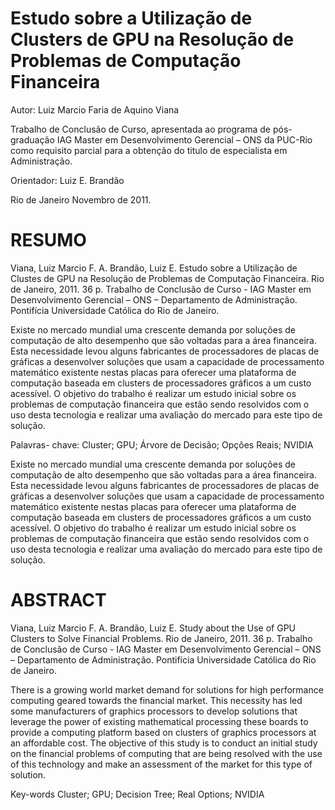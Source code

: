 # Estudo sobre a Utilização de Clusters de GPU na Resolução de Problemas de Computação Financeira
Autor: Luiz Marcio Faria de Aquino Viana

Trabalho de Conclusão de Curso, apresentada ao programa de pós-graduação IAG Master em Desenvolvimento Gerencial – ONS da PUC-Rio como requisito parcial para a obtenção do titulo de especialista em Administração.

Orientador: Luiz E. Brandão

Rio de Janeiro
Novembro de 2011.

# RESUMO

Viana, Luiz Marcio F. A. Brandão, Luiz E. Estudo sobre a Utilização de Clustes de GPU na Resolução de Problemas de Computação Financeira. Rio de Janeiro, 2011. 36 p. Trabalho de Conclusão de Curso - IAG Master em Desenvolvimento Gerencial – ONS – Departamento de Administração. Pontifícia Universidade Católica do Rio de Janeiro.

Existe no mercado mundial uma crescente demanda por soluções de computação de alto desempenho que são voltadas para a área financeira. Esta necessidade levou alguns fabricantes de processadores de placas de gráficas a desenvolver soluções que usam a capacidade de processamento matemático existente nestas placas para oferecer uma plataforma de computação baseada em clusters de processadores gráficos a um custo acessível. O objetivo do trabalho é realizar um estudo inicial sobre os problemas de computação financeira que estão sendo resolvidos com o uso desta tecnologia e realizar uma avaliação do mercado para este tipo de solução.

Palavras- chave: Cluster; GPU; Árvore de Decisão; Opções Reais; NVIDIA

Existe no mercado mundial uma crescente demanda por soluções de computação de alto desempenho que são voltadas para a área financeira. Esta necessidade levou alguns fabricantes de processadores de placas de gráficas a desenvolver soluções que usam a capacidade de processamento matemático existente nestas placas para oferecer uma plataforma de computação baseada em clusters de processadores gráficos a um custo acessível. O objetivo do trabalho é realizar um estudo inicial sobre os problemas de computação financeira que estão sendo resolvidos com o uso desta tecnologia e realizar uma avaliação do mercado para este tipo de solução.

# ABSTRACT

Viana, Luiz Marcio F. A. Brandão, Luiz E. Study about the Use of GPU Clusters to Solve Financial Problems. Rio de Janeiro, 2011. 36 p. Trabalho de Conclusão de Curso - IAG Master em Desenvolvimento Gerencial – ONS – Departamento de Administração. Pontifícia Universidade Católica do Rio de Janeiro.

There is a growing world market demand for solutions for high performance computing geared towards the financial market. This necessity has led some manufacturers of graphics processors to develop solutions that leverage the power of existing mathematical processing these boards to provide a computing platform based on clusters of graphics processors at an affordable cost. The objective of this study is to conduct an initial study on the financial problems of computing that are being resolved with the use of this technology and make an assessment of the market for this type of solution.

Key-words Cluster; GPU; Decision Tree; Real Options; NVIDIA

